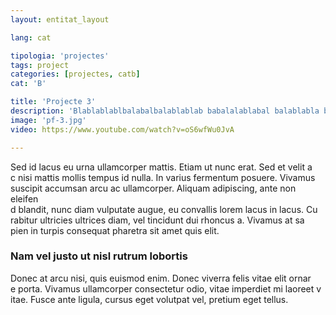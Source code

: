 ```yaml
---
layout: entitat_layout

lang: cat

tipologia: 'projectes'
tags: project
categories: [projectes, catb]
cat: 'B'

title: 'Projecte 3'
description: 'Blablablablbalabalbalablablab babalalablabal balablabla balablab'
image: 'pf-3.jpg'
video: https://www.youtube.com/watch?v=oS6wfWu0JvA

---
```


Sed id lacus eu urna ullamcorper mattis. Etiam ut nunc erat. Sed et velit a\
c nisi mattis mollis tempus id nulla. In varius fermentum posuere. Vivamus \
suscipit accumsan arcu ac ullamcorper. Aliquam adipiscing, ante non eleifen\
d blandit, nunc diam vulputate augue, eu convallis lorem lacus in lacus. Cu\
rabitur ultricies ultrices diam, vel tincidunt dui rhoncus a. Vivamus at sa\
pien in turpis consequat pharetra sit amet quis elit.

### Nam vel justo ut nisl rutrum lobortis

Donec at arcu nisi, quis euismod enim. Donec viverra felis vitae elit ornar\
e porta. Vivamus ullamcorper consectetur odio, vitae imperdiet mi laoreet v\
itae. Fusce ante ligula, cursus eget volutpat vel, pretium eget tellus.